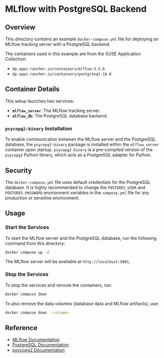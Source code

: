 # MLflow with PostgreSQL Backend

## Overview

This directory contains an example `docker-compose.yml` file for deploying an MLflow tracking server with a PostgreSQL backend.

The containers used in this example are from the SUSE Application Collection:
- `dp.apps.rancher.io/containers/mlflow:3.5.0`
- `dp.apps.rancher.io/containers/postgresql:18.0`

## Container Details

This setup launches two services:

*   **`mlflow_server`**: The MLflow tracking server.
*   **`mlflow_db`**: The PostgreSQL database backend.

### `psycopg2-binary` Installation

To enable communication between the MLflow server and the PostgreSQL database, the `psycopg2-binary` package is installed within the `mlflow_server` container upon startup. `psycopg2-binary` is a pre-compiled version of the `psycopg2` Python library, which acts as a PostgreSQL adapter for Python.

## Security

The `docker-compose.yml` file uses default credentials for the PostgreSQL database. It is highly recommended to change the `POSTGRES_USER` and `POSTGRES_PASSWORD` environment variables in the `compose.yml` file for any production or sensitive environment.

## Usage

### Start the Services

To start the MLflow server and the PostgreSQL database, run the following command from this directory:

```bash
docker compose up -d
```

The MLflow server will be available at `http://localhost:5001`.

### Stop the Services

To stop the services and remove the containers, run:

```bash
docker compose down
```

To also remove the data volumes (database data and MLflow artifacts), use:

```bash
docker compose down --volumes
```

## Reference

- [MLflow Documentation](https://mlflow.org/docs/latest/index.html)
- [PostgreSQL Documentation](https://www.postgresql.org/docs/)
- [psycopg2 Documentation](https://www.psycopg.org/docs/)
